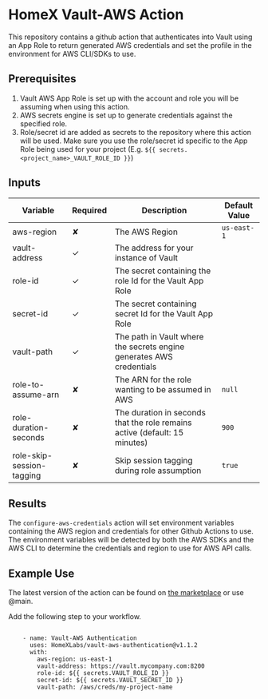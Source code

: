# HomeX Vault-AWS Action

This repository contains a github action that authenticates into Vault using an App Role to return generated AWS credentials and set the profile in the environment for AWS CLI/SDKs to use. 

## Prerequisites 

1. Vault AWS App Role is set up with the account and role you will be assuming when using this action.
2. AWS secrets engine is set up to generate credentials against the specified role.
3. Role/secret id are added as secrets to the repository where this action will be used. Make sure you use the role/secret id specific to the App Role being used for your project (E.g. `${{ secrets.<project_name>_VAULT_ROLE_ID }}`)


## Inputs

| Variable | Required | Description | Default Value |
|----------|----------|-------------|---------------|
| aws-region | ✘ | The AWS Region | `us-east-1` |
| vault-address | ✓ | The address for your instance of Vault |  |
| role-id | ✓ | The secret containing the role Id for the Vault App Role |  |
| secret-id | ✓ | The secret containing secret Id for the Vault App Role |  |
| vault-path | ✓ | The path in Vault where the secrets engine generates AWS credentials |  |
| role-to-assume-arn | ✘ | The ARN for the role wanting to be assumed in AWS | `null` |
| role-duration-seconds | ✘ | The duration in seconds that the role remains active (default: 15 minutes) | `900` |
| role-skip-session-tagging | ✘ | Skip session tagging during role assumption | `true` |


## Results

The `configure-aws-credentials` action will set environment variables containing the AWS region and credentials for other Github Actions to use. The environment variables will be detected by both the AWS SDKs and the AWS CLI to determine the credentials and region to use for AWS API calls.

## Example Use

The latest version of the action can be found on [the marketplace](https://github.com/marketplace/actions/vault-aws-authentication) or use @main.

Add the following step to your workflow.
```

    - name: Vault-AWS Authentication
      uses: HomeXLabs/vault-aws-authentication@v1.1.2
      with:
        aws-region: us-east-1
        vault-address: https://vault.mycompany.com:8200
        role-id: ${{ secrets.VAULT_ROLE_ID }}
        secret-id: ${{ secrets.VAULT_SECRET_ID }}
        vault-path: /aws/creds/my-project-name

```
